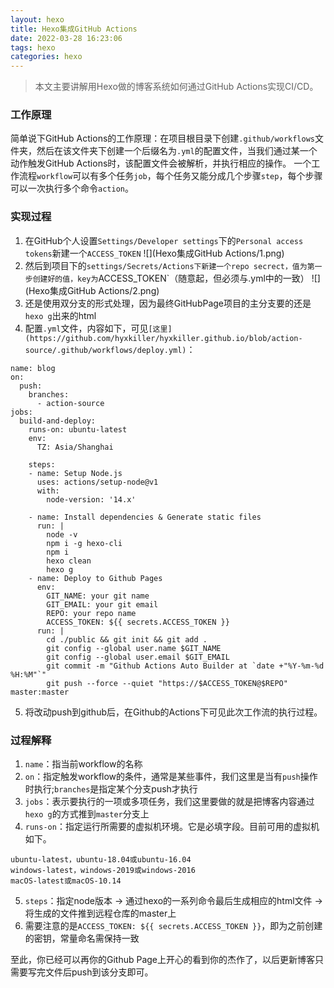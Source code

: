 ```yaml
---
layout: hexo
title: Hexo集成GitHub Actions
date: 2022-03-28 16:23:06
tags: hexo
categories: hexo 
---
```


> 本文主要讲解用Hexo做的博客系统如何通过GitHub Actions实现CI/CD。

### 工作原理
简单说下GitHub Actions的工作原理：在项目根目录下创建`.github/workflows`文件夹，然后在该文件夹下创建一个后缀名为`.yml`的配置文件，当我们通过某一个动作触发GitHub Actions时，该配置文件会被解析，并执行相应的操作。
一个工作流程`workflow`可以有多个任务`job`，每个任务又能分成几个步骤`step`，每个步骤可以一次执行多个命令`action`。

### 实现过程
1. 在GitHub个人设置`Settings/Developer settings`下的`Personal access tokens`新建一个`ACCESS_TOKEN`
![](Hexo集成GitHub Actions/1.png)
2. 然后到项目下的`settings/Secrets/Actions下新建一个repo secrect，值为第一步创建好的值，key为`ACCESS_TOKEN`（随意起，但必须与.yml中的一致）
![](Hexo集成GitHub Actions/2.png)
3. 还是使用双分支的形式处理，因为最终GitHubPage项目的主分支要的还是`hexo g`出来的html
4. 配置`.yml`文件，内容如下，可见`[这里](https://github.com/hyxkiller/hyxkiller.github.io/blob/action-source/.github/workflows/deploy.yml)`：
  ```
  name: blog
  on: 
    push:
      branches:
        - action-source
  jobs:
    build-and-deploy:
      runs-on: ubuntu-latest
      env:
        TZ: Asia/Shanghai
      
      steps:
      - name: Setup Node.js
        uses: actions/setup-node@v1
        with:
          node-version: '14.x'

      - name: Install dependencies & Generate static files
        run: |
          node -v
          npm i -g hexo-cli
          npm i
          hexo clean
          hexo g
      - name: Deploy to Github Pages
        env:
          GIT_NAME: your git name
          GIT_EMAIL: your git email
          REPO: your repo name
          ACCESS_TOKEN: ${{ secrets.ACCESS_TOKEN }}
        run: |
          cd ./public && git init && git add .
          git config --global user.name $GIT_NAME
          git config --global user.email $GIT_EMAIL
          git commit -m "Github Actions Auto Builder at `date +"%Y-%m-%d %H:%M"`"
          git push --force --quiet "https://$ACCESS_TOKEN@$REPO" master:master
  ```
5. 将改动push到github后，在Github的Actions下可见此次工作流的执行过程。

### 过程解释
1. `name`：指当前workflow的名称
2. `on`：指定触发workflow的条件，通常是某些事件，我们这里是当有`push`操作时执行;`branches`是指定某个分支push才执行
3. `jobs`：表示要执行的一项或多项任务，我们这里要做的就是把博客内容通过`hexo g`的方式推到`master`分支上
4. `runs-on`：指定运行所需要的虚拟机环境。它是必填字段。目前可用的虚拟机如下。
```
ubuntu-latest，ubuntu-18.04或ubuntu-16.04
windows-latest，windows-2019或windows-2016
macOS-latest或macOS-10.14
```
5. `steps`：指定node版本 -> 通过hexo的一系列命令最后生成相应的html文件 -> 将生成的文件推到远程仓库的master上
6. 需要注意的是`ACCESS_TOKEN: ${{ secrets.ACCESS_TOKEN }}`，即为之前创建的密钥，常量命名需保持一致

至此，你已经可以再你的Github Page上开心的看到你的杰作了，以后更新博客只需要写完文件后push到该分支即可。